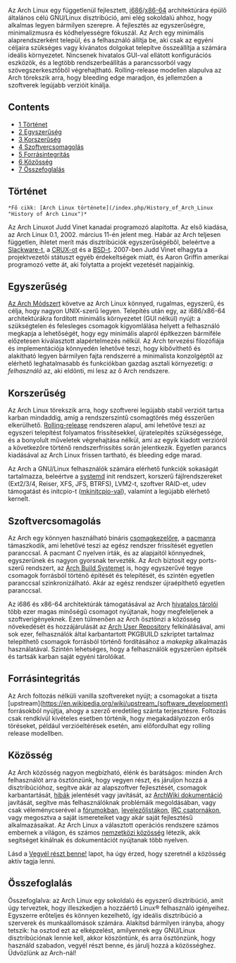 Az Arch Linux egy függetlenül fejlesztett, [i686](https://en.wikipedia.org/wiki/P6_(microarchitecture) "wikipedia:P6 (microarchitecture)")/[x86-64](https://en.wikipedia.org/wiki/x86-64 "wikipedia:x86-64") architektúrára épülő általános célú GNU/Linux disztribúció, ami elég sokoldalú ahhoz, hogy alkalmas legyen bármilyen szerepre. A fejlesztés az egyszerűségre, minimalizmusra és kódhelyességre fókuszál. Az Arch egy minimális alaprendszerként települ, és a felhasználó állítja be, aki csak az egyéni céljaira szükséges vagy kívánatos dolgokat telepítve összeállítja a számára ideális környezetet. Nincsenek hivatalos GUI-val ellátott konfigurációs eszközök, és a legtöbb rendszerbeállítás a parancssorból vagy szövegszerkesztőből végrehajtható. Rolling-release modellen alapulva az Arch törekszik arra, hogy bleeding edge maradjon, és jellemzően a szoftverek legújabb verzióit kínálja.

## Contents

*   [1 Történet](#T.C3.B6rt.C3.A9net)
*   [2 Egyszerűség](#Egyszer.C5.B1s.C3.A9g)
*   [3 Korszerűség](#Korszer.C5.B1s.C3.A9g)
*   [4 Szoftvercsomagolás](#Szoftvercsomagol.C3.A1s)
*   [5 Forrásintegritás](#Forr.C3.A1sintegrit.C3.A1s)
*   [6 Közösség](#K.C3.B6z.C3.B6ss.C3.A9g)
*   [7 Összefoglalás](#.C3.96sszefoglal.C3.A1s)

## Történet

	*Fő cikk: [Arch Linux története](/index.php/History_of_Arch_Linux "History of Arch Linux")*

Az Arch Linuxot Judd Vinet kanadai programozó alapította. Az első kiadása, az Arch Linux 0.1, 2002\. március 11-én jelent meg. Habár az Arch teljesen független, ihletet merít más disztribúciók egyszerűségéből, beleértve a [Slackware-t](http://slackware.com), a [CRUX-ot](http://www.crux.nu) és a [BSD-t](https://en.wikipedia.org/wiki/Berkeley_Software_Distribution "wikipedia:Berkeley Software Distribution"). 2007-ben Judd Vinet elhagyta a projektvezetői státuszt egyéb érdekeltségek miatt, és Aaron Griffin amerikai programozó vette át, aki folytatta a projekt vezetését napjainkig.

## Egyszerűség

[Az Arch Módszert](/index.php/The_Arch_Way_(Magyar) "The Arch Way (Magyar)") követve az Arch Linux könnyed, rugalmas, egyszerű, és célja, hogy nagyon UNIX-szerű legyen. Telepítés után egy, az i686/x86-64 architektúrákra fordított minimális környezetet (GUI nélkül) nyújt: a szükségtelen és felesleges csomagok kigyomlálása helyett a felhasználó megkapja a lehetőségét, hogy egy minimális alapról építkezzen bármiféle előzetesen kiválasztott alapértelmezés nélkül. Az Arch tervezési filozófiája és implementációja könnyedén lehetővé teszi, hogy kibővíthető és alakítható legyen bármilyen fajta rendszerré a minimalista konzolgéptől az elérhető leghatalmasabb és funkciókban gazdag asztali környezetig: *a felhasználó* az, aki eldönti, mi lesz az ő Arch rendszere.

## Korszerűség

Az Arch Linux törekszik arra, hogy szoftverei legújabb stabil verzióit tartsa karban mindaddig, amíg a rendszerszintű csomagtörés még ésszerűen elkerülhető. [Rolling-release](https://en.wikipedia.org/wiki/Rolling_release "wikipedia:Rolling release") rendszeren alapul, ami lehetővé teszi az egyszeri telepítést folyamatos frissítésekkel, újratelepítés szükségessége, és a bonyolult műveletek végrehajtása nélkül, ami az egyik kiadott verzióról a következőre történő rendszerfrissítés során jelentkezik. Egyetlen parancs kiadásával az Arch Linux frissen tartható, és bleeding edge marad.

Az Arch a GNU/Linux felhasználók számára elérhető funkciók sokaságát tartalmazza, beleértve a [systemd](/index.php/Systemd "Systemd") init rendszert, korszerű fájlrendszereket (Ext2/3/4, Reiser, XFS, JFS, BTRFS), LVM2-t, szoftver RAID-et, udev támogatást és initcpio-t ([mkinitcpio-val](/index.php/Mkinitcpio "Mkinitcpio")), valamint a legújabb elérhető kernelt.

## Szoftvercsomagolás

Az Arch egy könnyen használható bináris [csomagkezelőre](https://en.wikipedia.org/wiki/Package_manager "wikipedia:Package manager"), a [pacmanra](/index.php/Pacman "Pacman") támaszkodik, ami lehetővé teszi az egész rendszer frissítését egyetlen paranccsal. A pacmant *C* nyelven írták, és az alapjaitól könnyednek, egyszerűnek és nagyon gyorsnak tervezték. Az Arch biztosít egy ports-szerű rendszert, az [Arch Build Systemet](/index.php/Arch_Build_System "Arch Build System") is, hogy egyszerűvé tegye csomagok forrásból történő építését és telepítését, és szintén egyetlen paranccsal szinkronizálható. Akár az egész rendszer újraépíthető egyetlen paranccsal.

Az i686 és x86-64 architektúrák támogatásával az Arch [hivatalos tárolói](/index.php/Official_repositories "Official repositories") több ezer magas minőségű csomagot nyújtanak, hogy megfeleljenek a szoftverigényeknek. Ezen túlmenően az Arch ösztönzi a közösség növekedését és hozzájárulását az [Arch User Repository](/index.php/Arch_User_Repository "Arch User Repository") felkínálásával, ami sok ezer, felhasználók által karbantartott PKGBUILD szkriptet tartalmaz telepíthető csomagok forrásból történő fordításához a *makepkg* alkalmazás használatával. Szintén lehetséges, hogy a felhasználók egyszerűen építsék és tartsák karban saját egyéni tárolóikat.

## Forrásintegritás

Az Arch foltozás nélküli vanilla szoftvereket nyújt; a csomagokat a tiszta [upstream](https://en.wikipedia.org/wiki/upstream_(software_development) forrásokból nyújtja, ahogy a szerző eredetileg szánta terjesztésre. Foltozás csak rendkívül kivételes esetben történik, hogy megakadályozzon erős töréseket, például verzióeltérések esetén, ami előfordulhat egy rolling release modellben.

## Közösség

Az Arch közösség nagyon megbízható, élénk és barátságos: minden Arch felhasználót arra ösztönzünk, hogy vegyen részt, és járuljon hozzá a disztribúcióhoz, segítve akár az alapszoftver fejlesztését, csomagok karbantartását, [hibák](https://bugs.archlinux.org/) jelentését vagy javítását, az [ArchWiki dokumentáció](/index.php/Main_page_(Magyar) "Main page (Magyar)") javítását, segítve más felhasználóknak problémáik megoldásában, vagy csak véleménycserével a [fórumokban](https://bbs.archlinux.org/), [levelezőlistákon](https://mailman.archlinux.org/mailman/listinfo/), [IRC csatornákon](/index.php/IRC_channels "IRC channels"), vagy megosztva a saját ismereteiket vagy akár saját fejlesztésű alkalmazásaikat. Az Arch Linux a választott operációs rendszere számos embernek a világon, és számos [nemzetközi közösség](/index.php/International_communities "International communities") létezik, akik segítséget kínálnak és dokumentációt nyújtanak több nyelven.

Lásd a [Vegyél részt benne!](/index.php/Getting_involved "Getting involved") lapot, ha úgy érzed, hogy szeretnél a közösség aktív tagja lenni.

## Összefoglalás

Összefoglalva: az Arch Linux egy sokoldalú és egyszerű disztribúció, amit úgy terveztek, hogy illeszkedjen a hozzáértő Linux® felhasználó igényeihez. Egyszerre erőteljes és könnyen kezelhető, így ideális disztribúció a szerverek és munkaállomások számára. Alakítsd bármilyen irányba, ahogy tetszik: ha osztod ezt az elképzelést, amilyennek egy GNU/Linux disztribúciónak lennie kell, akkor köszöntünk, és arra ösztönzünk, hogy használd szabadon, vegyél részt benne, és járulj hozzá a közösséghez. Üdvözlünk az Arch-nál!